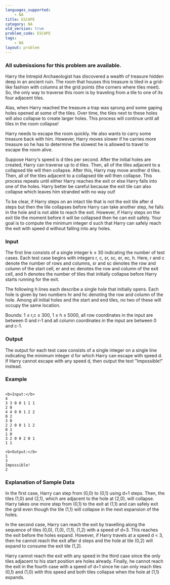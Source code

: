 ```yaml
---
languages_supported:
    - NA
title: ESCAPE
category: NA
old_version: true
problem_code: ESCAPE
tags:
    - NA
layout: problem
---
```

###  All submissions for this problem are available. 

Harry the Intrepid Archaeologist has discovered a wealth of treasure hidden deep in an ancient ruin. The room that houses this treasure is tiled in a grid-like fashion with columns at the grid points (the corners where tiles meet). So, the only way to traverse this room is by traveling from a tile to one of its four adjacent tiles.

Alas, when Harry reached the treasure a trap was sprung and some gaping holes opened at some of the tiles. Over time, the tiles next to these holes will also collapse to create larger holes. This process will continue until all tiles in the room collapse!

Harry needs to escape the room quickly. He also wants to carry some treasure back with him. However, Harry moves slower if he carries more treasure so he has to determine the slowest he is allowed to travel to escape the room alive.

Suppose Harry's speed is d tiles per second. After the initial holes are created, Harry can traverse up to d tiles. Then, all of the tiles adjacent to a collapsed tile will then collapse. After this, Harry may move another d tiles. Then, all of the tiles adjacent to a collapsed tile will then collapse. This process repeats until either Harry reaches the exit or else Harry falls into one of the holes. Harry better be careful because the exit tile can also collapse which leaves him stranded with no way out!

To be clear, if Harry steps on an intact tile that is not the exit tile after d steps but then the tile collapses before Harry can take another step, he falls in the hole and is not able to reach the exit. However, if Harry steps on the exit tile the moment before it will be collapsed then he can exit safely. Your goal is to compute the minimum integer d such that Harry can safely reach the exit with speed d without falling into any holes.

### Input

The first line consists of a single integer k ≤ 30 indicating the number of test cases. Each test case begins with integers r, c, sr, sc, er, ec, h. Here, r and c denote the number of rows and columns, sr and sc denotes the row and column of the start cell, er and ec denotes the row and column of the exit cell, and h denotes the number of tiles that initially collapse before Harry starts running for the exit.

The following h lines each describe a single hole that initially opens. Each hole is given by two numbers hr and hc denoting the row and column of the hole. Among all initial holes and the start and end tiles, no two of these will occupy the same location.

Bounds: 1 ≤ r,c ≤ 300, 1 ≤ h ≤ 5000, all row coordinates in the input are between 0 and r-1 and all column coordinates in the input are between 0 and c-1.

### Output

The output for each test case consists of a single integer on a single line indicating the minimum integer d for which Harry can escape with speed d. If Harry cannot escape with any speed d, then output the text "Impossible!" instead.

### Example

```

<b>Input:</b>
4
3 3 0 0 1 1 1
2 0
4 4 0 0 1 2 2
0 2
3 0
2 2 0 0 1 1 2
0 1
1 0
3 2 0 0 2 0 1
1 1

<b>Output:</b>
1
3
Impossible!
2

```
### Explanation of Sample Data

In the first case, Harry can step from (0,0) to (0,1) using d=1 steps. Then, the tiles (1,0) and (2,1), which are adjacent to the hole at (2,0), will collapse. Harry takes one more step from (0,1) to the exit at (1,1) and can safely exit the grid even though the tile (1,1) will collapse in the next expansion of the holes.

In the second case, Harry can reach the exit by travelling along the sequence of tiles (0,0), (1,0), (1,1), (1,2) with a speed of d=3. This reaches the exit before the holes expand. However, if Harry travels at a speed d < 3, then he cannot reach the exit after d steps and the hole at tile (0,2) will expand to consume the exit tile (1,2).

Harry cannot reach the exit with any speed in the third case since the only tiles adjacent to his start position are holes already. Finally, he cannot reach the exit in the fourth case with a speed of d=1 since he can only reach tiles (0,1) and (1,0) with this speed and both tiles collapse when the hole at (1,1) expands.